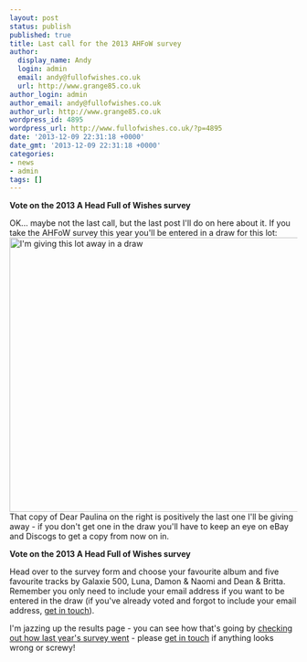 ```yaml
---
layout: post
status: publish
published: true
title: Last call for the 2013 AHFoW survey
author:
  display_name: Andy
  login: admin
  email: andy@fullofwishes.co.uk
  url: http://www.grange85.co.uk
author_login: admin
author_email: andy@fullofwishes.co.uk
author_url: http://www.grange85.co.uk
wordpress_id: 4895
wordpress_url: http://www.fullofwishes.co.uk/?p=4895
date: '2013-12-09 22:31:18 +0000'
date_gmt: '2013-12-09 22:31:18 +0000'
categories:
- news
- admin
tags: []
---
```

<p><strong><span class="removed_link" title="http://db.fullofwishes.co.uk/survey/surveyform">Vote on the 2013 A Head Full of Wishes survey</span></strong></p>
<p>OK... maybe not the last call,  but the last post I'll do on here about it. If you take the AHFoW survey this year you'll be entered in a draw for this lot:<br />
<a href="http://www.ipernity.com/doc/grange85/28786833"><img title="I'm giving this lot away in a draw" alt="I'm giving this lot away in a draw" style="aligncenter" src="http://u1.ipernity.com/39/68/33/28786833.605d0880.640.jpg?r1" height="480" width="640" /></a><br />
That copy of Dear Paulina on the right is positively the last one I'll be giving away - if you don't get one in the draw you'll have to keep an eye on eBay and Discogs to get a copy from now on in.</p>
<p><strong><span class="removed_link" title="http://db.fullofwishes.co.uk/survey/surveyform">Vote on the 2013 A Head Full of Wishes survey</span></strong></p>
<p>Head over to the <span class="removed_link" title="http://db.fullofwishes.co.uk/survey/surveyform">survey form</span> and choose your favourite album and five favourite tracks by Galaxie 500, Luna, Damon & Naomi and Dean & Britta. Remember you only need to include your email address if you want to be entered in the draw (if you've already voted and forgot to include your email address, <a href="/about/contact-me/" title="Contact me">get in touch</a>).</p>
<p>I'm jazzing up the results page - you can see how that's going by <a href="http://olddb.fullofwishes.co.uk/survey/view/2012">checking out how last year's survey went</a> - please <a href="/about/contact-me/" title="Contact me">get in touch</a> if anything looks wrong or screwy!</p>
